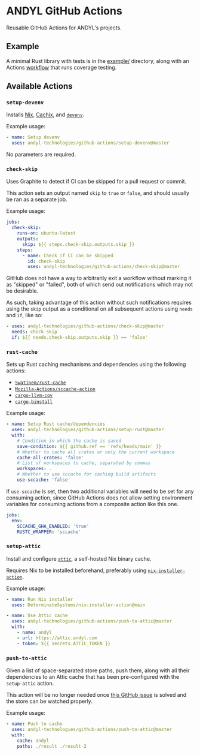 # ANDYL GitHub Actions

Reusable GitHub Actions for ANDYL's projects.

## Example

A minimal Rust library with tests is in the [example/](./example/) directory,
along with an Actions [workflow](.github/workflows/test.yml) that runs coverage
testing.

## Available Actions

### `setup-devenv`

Installs [Nix](https://nixos.org), [Cachix](https://cachix.org), and
[`devenv`](https://devenv.sh).

Example usage:

```yaml
- name: Setup devenv
  uses: andyl-technologies/github-actions/setup-devenv@master
```

No parameters are required.

### `check-skip`

Uses Graphite to detect if CI can be skipped for a pull request or commit.

This action sets an output named `skip` to `true` or `false`, and should usually
be ran as a separate job.

Example usage:

```yaml
jobs:
  check-skip:
    runs-on: ubuntu-latest
    outputs:
      skip: ${{ steps.check-skip.outputs.skip }}
    steps:
      - name: Check if CI can be skipped
        id: check-skip
        uses: andyl-technologies/github-actions/check-skip@master
```

GitHub does not have a way to arbitrarily exit a workflow without marking it as
"skipped" or "failed", both of which send out notifications which may not be
desirable.

As such, taking advantage of this action without such notifications requires
using the `skip` output as a conditional on all subsequent actions using `needs`
and `if`, like so:

```yaml
- uses: andyl-technologies/github-actions/check-skip@master
  needs: check-skip
  if: ${{ needs.check-skip.outputs.skip }} == 'false'
```

### `rust-cache`

Sets up Rust caching mechanisms and dependencies using the following actions:

- [`Swatinem/rust-cache`](https://github.com/Swatinem/rust-cache)
- [`Mozilla-Actions/sccache-action`](https://github.com/Mozilla-Actions/sccache-action)
- [`cargo-llvm-cov`](https://github.com/taiki-e/cargo-llvm-cov)
- [`cargo-binstall`](https://github.com/cargo-bins/cargo-binstall)

Example usage:

```yaml
- name: Setup Rust cache/dependencies
  uses: andyl-technologies/github-actions/setup-rust@master
  with:
    # Condition in which the cache is saved
    save-condition: ${{ github.ref == 'refs/heads/main' }}
    # Whether to cache all crates or only the current workspace
    cache-all-crates: 'false'
    # List of workspaces to cache, separated by commas
    workspaces: .
    # Whether to use sccache for caching build artifacts
    use-sccache: 'false'
```

If `use-sccache` is set, then two additional variables will need to be set for
any consuming action, since GitHub Actions does not allow setting environment
variables for consuming actions from a composite action like this one.

```yaml
jobs:
  env:
    SCCACHE_GHA_ENABLED: 'true'
    RUSTC_WRAPPER: 'sccache'
```

### `setup-attic`

Install and configure [`attic`](https://docs.attic.rs/), a self-hosted Nix
binary cache.

Requires Nix to be installed beforehand, preferably using
[`nix-installer-action`](https://github.com/DeterminateSystems/nix-installer-action).

Example usage:

```yaml
- name: Run Nix installer
  uses: DeterminateSystems/nix-installer-action@main

- name: Use Attic cache
  uses: andyl-technologies/github-actions/push-to-attic@master
  with:
    - name: andyl
    - url: https://attic.andyl.com
    - token: ${{ secrets.ATTIC_TOKEN }}
```

### `push-to-attic`

Given a list of space-separated store paths, push them, along with all their
dependencies to an Attic cache that has been pre-configured with the
`setup-attic` action.

This action will be no longer needed once
[this GitHub issue](https://github.com/zhaofengli/attic/issues/233) is solved
and the store can be watched properly.

Example usage:

```yaml
- name: Push to cache
  uses: andyl-technologies/github-actions/push-to-attic@master
  with:
    cache: andyl
    paths: ./result ./result-2
```
